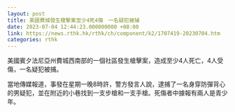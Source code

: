 ```yaml
---
layout: post
title: 美國費城發生槍擊案至少4死4傷　一名疑犯被捕
date: 2023-07-04 12:44:23.000000000 +08:00
link: https://news.rthk.hk/rthk/ch/component/k2/1707419-20230704.htm
categories: rthk
---
```


美國賓夕法尼亞州費城西南部的一個社區發生槍擊案，造成至少4人死亡，4人受傷，一名疑犯被捕。

當地傳媒報道，事發在星期一晚8時許，警方發言人說，逮捕了一名身穿防彈背心的男疑犯，並在附近的小巷找到一支步槍和一支手槍。死傷者中據報有兩人是青少年。
